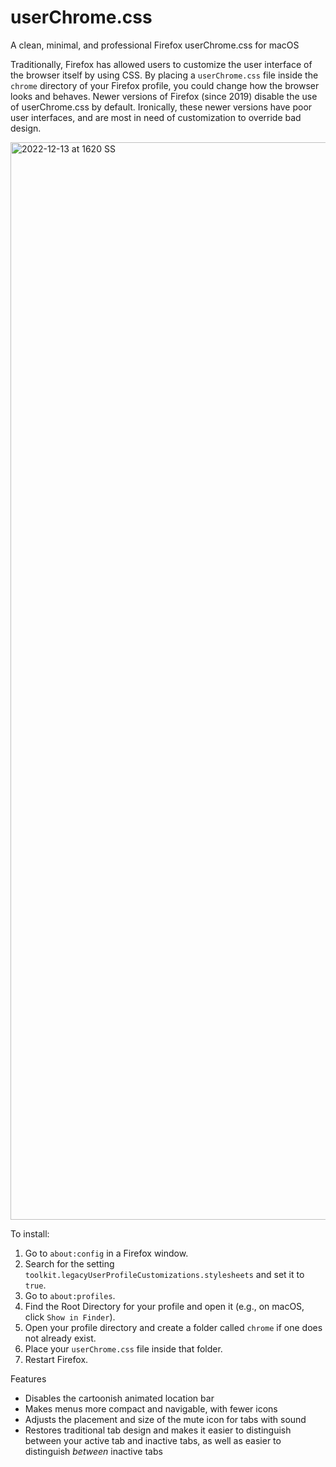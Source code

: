 # userChrome.css
A clean, minimal, and professional Firefox userChrome.css for macOS

Traditionally, Firefox has allowed users to customize the user interface of
the browser itself by using CSS.  By placing a `userChrome.css` file inside
the `chrome` directory of your Firefox profile, you could change how the
browser looks and behaves.  Newer versions of Firefox (since 2019) disable
the use of userChrome.css by default.  Ironically, these newer versions have
poor user interfaces, and are most in need of customization to override bad
design.

<img width="1724" alt=" 2022-12-13 at 1620  SS" src="https://user-images.githubusercontent.com/19603155/207446084-e56e450d-ed95-4561-a509-198db69f72f1.png">

To install:

1.  Go to `about:config` in a Firefox window.
2.  Search for the setting 
`toolkit.legacyUserProfileCustomizations.stylesheets` and set it to `true`.
3.  Go to `about:profiles`.
4.  Find the Root Directory for your profile and open it (e.g., on macOS, 
click `Show in Finder`).
5.  Open your profile directory and create a folder called `chrome` if one 
does not already exist.
6.  Place your `userChrome.css` file inside that folder.
7.  Restart Firefox. 

Features
- Disables the cartoonish animated location bar
- Makes menus more compact and navigable, with fewer icons
- Adjusts the placement and size of the mute icon for tabs with sound
- Restores traditional tab design and makes it easier
 to distinguish between
your active tab and inactive tabs, as well as easier to distinguish _between_
inactive tabs


